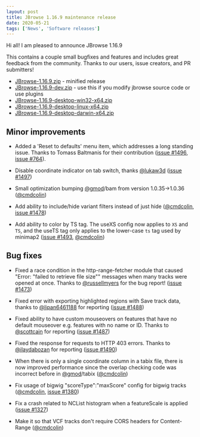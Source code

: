 ```yaml
---
layout: post
title: JBrowse 1.16.9 maintenance release
date: 2020-05-21
tags: ['News', 'Software releases']
---
```


Hi all! I am pleased to announce JBrowse 1.16.9

This contains a couple small bugfixes and features and includes great feedback
from the community. Thanks to our users, issue creators, and PR submitters!

- [JBrowse-1.16.9.zip](https://github.com/GMOD/jbrowse/releases/download/1.16.9-release/JBrowse-1.16.9.zip) -
  minified release
- [JBrowse-1.16.9-dev.zip](https://github.com/GMOD/jbrowse/archive/1.16.9-release.zip) -
  use this if you modify jbrowse source code or use plugins
- [JBrowse-1.16.9-desktop-win32-x64.zip](https://github.com/GMOD/jbrowse/releases/download/1.16.9-release/JBrowse-1.16.9-desktop-win32-x64.zip)
- [JBrowse-1.16.9-desktop-linux-x64.zip](https://github.com/GMOD/jbrowse/releases/download/1.16.9-release/JBrowse-1.16.9-desktop-linux-x64.zip)
- [JBrowse-1.16.9-desktop-darwin-x64.zip](https://github.com/GMOD/jbrowse/releases/download/1.16.9-release/JBrowse-1.16.9-desktop-darwin-x64.zip)

## Minor improvements

- Added a 'Reset to defaults' menu item, which addresses a long standing issue.
  Thanks to Tomass Baltmanis for their contribution
  (<a href="https://github.com/gmod/jbrowse/pull/1496">issue #1496</a>,
  <a href="https://github.com/gmod/jbrowse/issues/764">issue #764</a>).

- Disable coordinate indicator on tab switch, thanks
  <a href="https://github.com/lukaw3d">@lukaw3d</a>
  (<a href="https://github.com/gmod/jbrowse/pull/1497">issue #1497</a>)

- Small optimization bumping <a href="https://github.com/gmod">@gmod</a>/bam
  from version 1.0.35->1.0.36
  (<a href="https://github.com/cmdcolin">@cmdcolin</a>)

- Add ability to include/hide variant filters instead of just hide
  (<a href="https://github.com/cmdcolin">@cmdcolin</a>,
  <a href="https://github.com/gmod/jbrowse/issues/1478">issue #1478</a>)

- Add ability to color by TS tag. The useXS config now applies to `XS` and `TS`,
  and the useTS tag only applies to the lower-case `ts` tag used by minimap2
  (<a href="https://github.com/gmod/jbrowse/pull/1493">issue #1493</a>,
  <a href="https://github.com/cmdcolin">@cmdcolin</a>)

## Bug fixes

- Fixed a race condition in the http-range-fetcher module that caused "Error:
  "failed to retrieve file size"" messages when many tracks were opened at once.
  Thanks to <a href="https://github.com/russellmyers">@russellmyers</a> for the
  bug report! (<a href="https://github.com/gmod/jbrowse/issues/1473">issue
  #1473</a>)

- Fixed error with exporting highlighted regions with Save track data, thanks to
  <a href="https://github.com/lipan6461188">@lipan6461188</a> for reporting
  (<a href="https://github.com/gmod/jbrowse/issues/1488">issue #1488</a>)

- Fixed ability to have custom mouseovers on features that have no default
  mouseover e.g. features with no name or ID. Thanks to
  <a href="https://github.com/scottcain">@scottcain</a> for reporting
  (<a href="https://github.com/gmod/jbrowse/pull/1487">issue #1487</a>)

- Fixed the response for requests to HTTP 403 errors. Thanks to
  <a href="https://github.com/ilaydabozan">@ilaydabozan</a> for reporting
  (<a href="https://github.com/gmod/jbrowse/issues/1490">issue #1490</a>)

- When there is only a single coordinate column in a tabix file, there is now
  improved performance since the overlap checking code was incorrect before in
  <a href="https://github.com/gmod">@gmod</a>/tabix
  (<a href="https://github.com/cmdcolin">@cmdcolin</a>)

- Fix usage of bigwig "scoreType":"maxScore" config for bigwig tracks
  (<a href="https://github.com/cmdcolin">@cmdcolin</a>,
  <a href="https://github.com/gmod/jbrowse/issues/1380">issue #1380</a>)

- Fix a crash related to NCList histogram when a featureScale is applied
  (<a href="https://github.com/gmod/jbrowse/issues/1327">issue #1327</a>)

- Make it so that VCF tracks don't require CORS headers for Content-Range
  (<a href="https://github.com/cmdcolin">@cmdcolin</a>)
